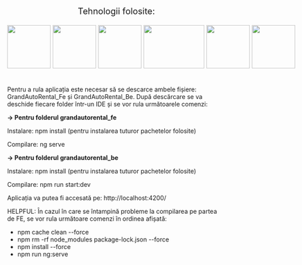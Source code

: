 <p style="font-size: 20px; text-align: center; font-weight:400">Tehnologii folosite:</p>
<div style="display: flex; justify-content: space-between; gap: 5px; margin-bottom:40px">
    <img src="https://angular.io/assets/images/logos/angular/angular.svg" width="100px" height="100px">
    <img src="https://upload.wikimedia.org/wikipedia/commons/6/61/HTML5_logo_and_wordmark.svg" width="100px" height="100px">
    <img src="https://upload.wikimedia.org/wikipedia/commons/d/d5/CSS3_logo_and_wordmark.svg" width="100px" height="100px">
    <img src="https://camo.githubusercontent.com/4df4cf6995f81a77c935c858564a894f16b8e242ef5bbe01d1ca2f40d5991d85/68747470733a2f2f7777772e616e6b69747765626c6f6769632e636f6d2f6a6176617363726970742f6a735f696d672f6a6176617363726970742e706e67" width="140px" height="100px">
    <img src="https://upload.wikimedia.org/wikipedia/commons/4/4c/Typescript_logo_2020.svg" width="100px" height="100px">
    <img src="https://upload.wikimedia.org/wikipedia/commons/d/d9/Node.js_logo.svg" width="100px" height="100px">
</div>


Pentru a rula aplicația este necesar să se descarce ambele fișiere: GrandAutoRental_Fe și GrandAutoRental_Be. 
După descărcare se va deschide fiecare folder într-un IDE și se vor rula următoarele comenzi:


<p ><b>-> Pentru folderul grandautorental_fe</b> </p>

Instalare:  npm install  (pentru instalarea tuturor pachetelor folosite)

Compilare: ng serve


<p ><b>-> Pentru folderul grandautorental_be</b> </p>

Instalare: npm install  (pentru instalarea tuturor pachetelor folosite)

Compilare: npm run start:dev


Aplicația va putea fi accesată pe: http://localhost:4200/


HELPFUL:
În cazul în care se întampină probleme la compilarea pe partea de FE, se vor rula următoare comenzi în ordinea afișată:
<ul>
<li> npm cache clean --force </li>
<li>npm rm -rf node_modules package-lock.json --force </li>
<li> npm install --force</li>
<li> npm run ng:serve</li>
</ul>

